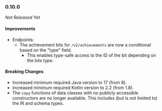 ### 0.10.0

_Not Released Yet_

#### Improvements

- Endpoints:
  - The achievement bits for `/v2/achievements` are now a conditional based on
    the "type" field.
    - This enables type-safe access to the ID of the bit depending on the bits
      type.

#### Breaking Changes

- Increased minimum required Java version to 17 (from 8).
- Increased minimum required Kotlin version to 2.2 (from 1.8).
- The `copy` functions of data classes with no publicly accessible constructors
  are no longer available. This includes (but is not limited to) the IR and
  schema types.